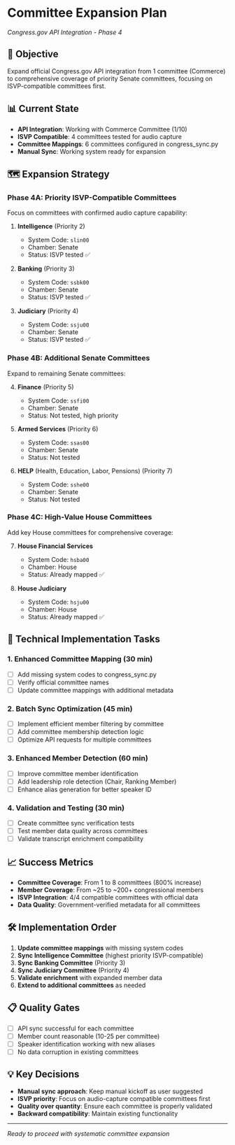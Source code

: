 # Committee Expansion Plan
*Congress.gov API Integration - Phase 4*

## 🎯 Objective
Expand official Congress.gov API integration from 1 committee (Commerce) to comprehensive coverage of priority Senate committees, focusing on ISVP-compatible committees first.

## 📊 Current State
- **API Integration**: Working with Commerce Committee (1/10)
- **ISVP Compatible**: 4 committees tested for audio capture
- **Committee Mappings**: 6 committees configured in congress_sync.py
- **Manual Sync**: Working system ready for expansion

## 🗺️ Expansion Strategy

### Phase 4A: Priority ISVP-Compatible Committees
Focus on committees with confirmed audio capture capability:

1. **Intelligence** (Priority 2)
   - System Code: `slin00`
   - Chamber: Senate
   - Status: ISVP tested ✅

2. **Banking** (Priority 3)  
   - System Code: `ssbk00`
   - Chamber: Senate
   - Status: ISVP tested ✅

3. **Judiciary** (Priority 4)
   - System Code: `ssju00` 
   - Chamber: Senate
   - Status: ISVP tested ✅

### Phase 4B: Additional Senate Committees
Expand to remaining Senate committees:

4. **Finance** (Priority 5)
   - System Code: `ssfi00`
   - Chamber: Senate
   - Status: Not tested, high priority

5. **Armed Services** (Priority 6)
   - System Code: `ssas00`
   - Chamber: Senate
   - Status: Not tested

6. **HELP** (Health, Education, Labor, Pensions) (Priority 7)
   - System Code: `sshe00`
   - Chamber: Senate
   - Status: Not tested

### Phase 4C: High-Value House Committees
Add key House committees for comprehensive coverage:

7. **House Financial Services**
   - System Code: `hsba00`
   - Chamber: House
   - Status: Already mapped ✅

8. **House Judiciary** 
   - System Code: `hsju00`
   - Chamber: House
   - Status: Already mapped ✅

## 🔧 Technical Implementation Tasks

### 1. Enhanced Committee Mapping (30 min)
- [ ] Add missing system codes to congress_sync.py
- [ ] Verify official committee names
- [ ] Update committee mappings with additional metadata

### 2. Batch Sync Optimization (45 min)
- [ ] Implement efficient member filtering by committee
- [ ] Add committee membership detection logic
- [ ] Optimize API requests for multiple committees

### 3. Enhanced Member Detection (60 min)
- [ ] Improve committee member identification
- [ ] Add leadership role detection (Chair, Ranking Member)
- [ ] Enhance alias generation for better speaker ID

### 4. Validation and Testing (30 min)
- [ ] Create committee sync verification tests
- [ ] Test member data quality across committees
- [ ] Validate transcript enrichment compatibility

## 📈 Success Metrics
- **Committee Coverage**: From 1 to 8 committees (800% increase)
- **Member Coverage**: From ~25 to ~200+ congressional members
- **ISVP Integration**: 4/4 compatible committees with official data
- **Data Quality**: Government-verified metadata for all committees

## 🛠️ Implementation Order
1. **Update committee mappings** with missing system codes
2. **Sync Intelligence Committee** (highest priority ISVP-compatible)
3. **Sync Banking Committee** (Priority 3)
4. **Sync Judiciary Committee** (Priority 4)
5. **Validate enrichment** with expanded member data
6. **Extend to additional committees** as needed

## 📋 Quality Gates
- [ ] API sync successful for each committee
- [ ] Member count reasonable (10-25 per committee)
- [ ] Speaker identification working with new aliases
- [ ] No data corruption in existing committees

## 💡 Key Decisions
- **Manual sync approach**: Keep manual kickoff as user suggested
- **ISVP priority**: Focus on audio-capture compatible committees first
- **Quality over quantity**: Ensure each committee is properly validated
- **Backward compatibility**: Maintain existing functionality

---
*Ready to proceed with systematic committee expansion*